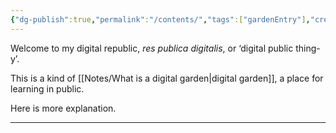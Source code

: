 ```yaml
---
{"dg-publish":true,"permalink":"/contents/","tags":["gardenEntry"],"created":"2025-07-22T17:59:58.136+01:00","updated":"2025-07-22T21:02:12.478+01:00"}
---
```


Welcome to my digital republic, *res publica digitalis*, or ‘digital public thing-y’.

This is a kind of [[Notes/What is a digital garden\|digital garden]], a place for learning in public.

Here is more explanation.
___


